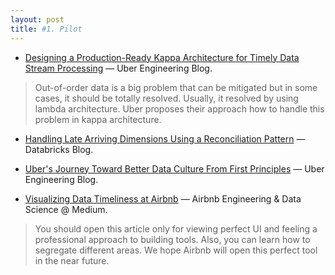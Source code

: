 ```yaml
---
layout: post
title: #1. Pilot
---
```


- [Designing a Production-Ready Kappa Architecture for Timely Data Stream Processing](https://eng.uber.com/kappa-architecture-data-stream-processing/) — Uber Engineering Blog.  

> Out-of-order data is a big problem that can be mitigated but in some cases, it should be totally resolved. Usually, it resolved by using lambda architecture. Uber proposes their approach how to handle this problem in kappa architecture.

- [Handling Late Arriving Dimensions Using a Reconciliation Pattern](https://databricks.com/blog/2020/12/15/handling-late-arriving-dimensions-using-a-reconciliation-pattern.html) — Databricks Blog.

- [Uber's Journey Toward Better Data Culture From First Principles](https://eng.uber.com/ubers-journey-toward-better-data-culture-from-first-principles/) — Uber Engineering Blog.  

- [Visualizing Data Timeliness at Airbnb](https://medium.com/airbnb-engineering/visualizing-data-timeliness-at-airbnb-ee638fdf4710) — Airbnb Engineering & Data Science @ Medium.

> You should open this article only for viewing perfect UI and feeling a professional approach to building tools. Also, you can learn how to segregate different areas. We hope Airbnb will open this perfect tool in the near future.

